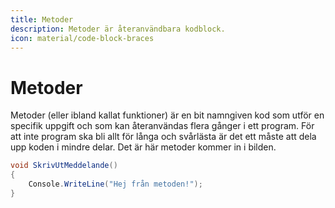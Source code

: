 ```yaml
---
title: Metoder
description: Metoder är återanvändbara kodblock.
icon: material/code-block-braces
---
```


# Metoder
Metoder (eller ibland kallat funktioner) är en bit namngiven kod som utför en specifik uppgift och som kan återanvändas flera gånger i ett program. För att inte program ska bli allt för långa och svårlästa är det ett måste att dela upp koden i mindre delar. Det är här metoder kommer in i bilden.

```csharp
void SkrivUtMeddelande()
{
    Console.WriteLine("Hej från metoden!");
}
```


